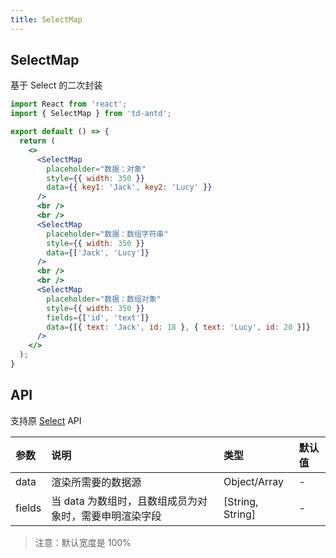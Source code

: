 ```yaml
---
title: SelectMap
---
```


## SelectMap

基于 Select 的二次封装

```jsx
import React from 'react';
import { SelectMap } from 'td-antd';

export default () => {
  return (
    <>
      <SelectMap
        placeholder="数据：对象"
        style={{ width: 350 }}
        data={{ key1: 'Jack', key2: 'Lucy' }}
      />
      <br />
      <br />
      <SelectMap
        placeholder="数据：数组字符串"
        style={{ width: 350 }}
        data={['Jack', 'Lucy']}
      />
      <br />
      <br />
      <SelectMap
        placeholder="数据：数组对象"
        style={{ width: 350 }}
        fields={['id', 'text']}
        data={[{ text: 'Jack', id: 18 }, { text: 'Lucy', id: 20 }]}
      />
    </>
  );
}
```

## API

支持原 [Select](https://ant-design.gitee.io/components/select-cn/) API

|参数|说明|类型|默认值|
|:--|:--|:--|:--|
|data|渲染所需要的数据源|Object/Array|-|
|fields|当 data 为数组时，且数组成员为对象时，需要申明渲染字段|[String, String]|-|

> 注意：默认宽度是 100%
